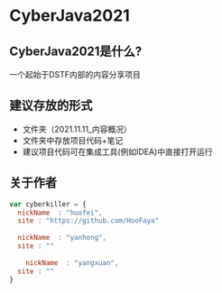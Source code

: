 # CyberJava2021

## CyberJava2021是什么?
 一个起始于DSTF内部的内容分享项目
 
 
## 建议存放的形式


- 文件夹（2021.11.11_内容概况）
- 文件夹中存放项目代码+笔记
- 建议项目代码可在集成工具(例如IDEA)中直接打开运行

## 关于作者

```javascript
var cyberkiller = {
  nickName  : "huofei",
  site : "https://github.com/HooFaya"
  
  nickName  : "yanhong",
  site : ""
  
    nickName  : "yangxuan",
  site : ""
}
```

